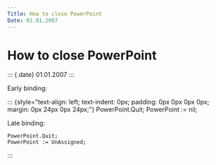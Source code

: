 ```yaml
---
Title: How to close PowerPoint
Date: 01.01.2007
---
```



How to close PowerPoint
=======================

::: {.date}
01.01.2007
:::

Early binding:

::: {style="text-align: left; text-indent: 0px; padding: 0px 0px 0px 0px; margin: 0px 24px 0px 24px;"}
    PowerPoint.Quit; 
    PowerPoint := nil; 

 

Late binding:

    PowerPoint.Quit; 
    PowerPoint := UnAssigned; 
:::

